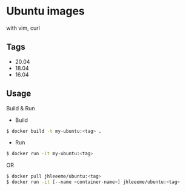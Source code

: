 # Ubuntu images
with vim, curl

## Tags
- 20.04
- 18.04
- 16.04

## Usage
Build & Run
- Build
```bash
$ docker build -t my-ubuntu:<tag> .
```

- Run
```bash
$ docker run -it my-ubuntu:<tag>
```

OR

```bash
$ docker pull jhleeeme/ubuntu:<tag>
$ docker run -it [--name <container-name>] jhleeeme/ubuntu:<tag>
```
